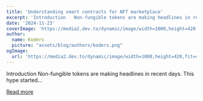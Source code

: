 ```yaml
---
title: 'Understanding smart contracts for NFT marketplace'
excerpt: 'Introduction   Non-fungible tokens are making headlines in recent days. This hype started...'
date: '2024-11-23'
coverImage: 'https://media2.dev.to/dynamic/image/width=1000,height=420,fit=cover,gravity=auto,format=auto/https%3A%2F%2Fdev-to-uploads.s3.amazonaws.com%2Fuploads%2Farticles%2Fx0x9btrk5wbl3d6xu71h.png'
author:
  name: Koders
  picture: "assets/blog/authors/koders.png"
ogImage:
  url: 'https://media2.dev.to/dynamic/image/width=1000,height=420,fit=cover,gravity=auto,format=auto/https%3A%2F%2Fdev-to-uploads.s3.amazonaws.com%2Fuploads%2Farticles%2Fx0x9btrk5wbl3d6xu71h.png'
---
```


Introduction   Non-fungible tokens are making headlines in recent days. This hype started...

[Read more](https://dev.to/marksantiago02/understanding-smart-contracts-for-nft-marketplace-22e6)
